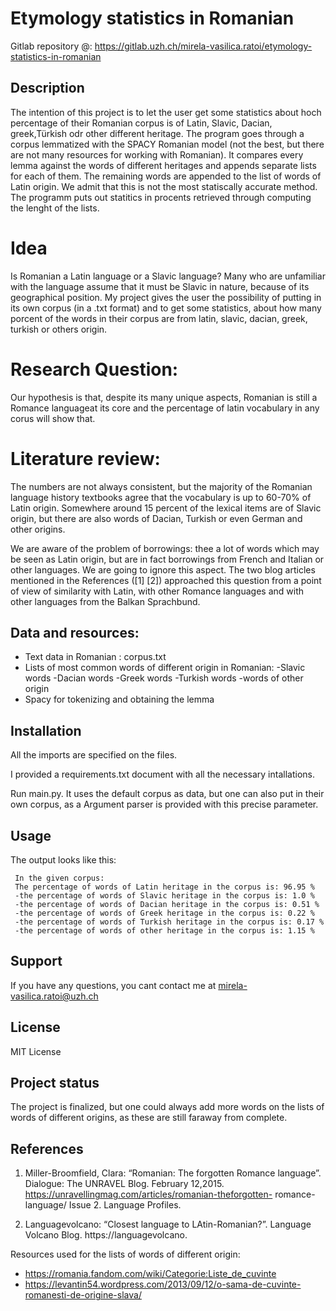 # Etymology statistics in Romanian
Gitlab repository @: https://gitlab.uzh.ch/mirela-vasilica.ratoi/etymology-statistics-in-romanian 



## Description

The intention of this project is to let the user get some statistics about hoch percentage of their Romanian corpus is of Latin, Slavic, Dacian, greek,Türkish odr other different heritage. The program goes through a corpus lemmatized with the SPACY Romanian model (not the best, but there are not many resources for working with Romanian). It compares every lemma against the  words of different heritages and appends separate lists for each of them. The remaining words are appended to the list of words of Latin origin. We admit that this is not the most statiscally accurate method. The programm puts out statitics in procents retrieved through computing the lenght of the lists. 

# Idea

Is Romanian a Latin language or a Slavic language?
Many who are unfamiliar with the language assume that it must be Slavic in nature, because of its geographical position. My project  gives the user the possibility of putting in its own corpus (in a .txt format) and to get some statistics, about how many porcent of the words in their corpus are from latin, slavic, dacian, greek, turkish or others origin. 

# Research Question:

Our hypothesis is that, despite its many unique aspects, Romanian is still a Romance languageat its core and the percentage of latin vocabulary in any corus will show that. 

# Literature review:

The numbers are not always consistent, but the majority of the Romanian language history textbooks agree that the vocabulary is up to 60-70% of Latin origin. Somewhere around 15 percent of the lexical items are of Slavic origin, but there are also words of Dacian, Turkish or even German and other origins.

We are aware of the problem of borrowings: thee a lot of words which may be seen as Latin origin, but are in fact borrowings from French and Italian or other languages. We are going to ignore this aspect. The two blog articles mentioned in the References ([1] [2]) approached this question from a point of view of similarity with Latin, with other Romance languages and with other languages from the Balkan Sprachbund.

## Data and resources:
- Text data in Romanian : corpus.txt 
- Lists of most common words of different origin in Romanian:
    -Slavic words
    -Dacian words
    -Greek words
    -Turkish words
    -words of other origin
- Spacy for tokenizing and obtaining the lemma

## Installation

All the imports are specified on the files.

I provided a requirements.txt document with all the necessary intallations.

Run main.py. It uses the default corpus as data, but one can also put in their own corpus, as a Argument parser is provided with this precise parameter. 

## Usage
The output looks like this:

```
 In the given corpus:  
 The percentage of words of Latin heritage in the corpus is: 96.95 % 
 -the percentage of words of Slavic heritage in the corpus is: 1.0 % 
 -the percentage of words of Dacian heritage in the corpus is: 0.51 % 
 -the percentage of words of Greek heritage in the corpus is: 0.22 % 
 -the percentage of words of Turkish heritage in the corpus is: 0.17 % 
 -the percentage of words of other heritage in the corpus is: 1.15 %
 ```

## Support
If you have any questions, you cant contact me at mirela-vasilica.ratoi@uzh.ch


## License
MIT License

## Project status
The project is finalized, but one could always add more words on the lists of words of different origins, as these are still faraway from complete. 

## References
1. Miller-Broomfield, Clara: “Romanian: The forgotten Romance language”. Dialogue: The
UNRAVEL Blog. February 12,2015. https://unravellingmag.com/articles/romanian-theforgotten-
romance-language/ Issue 2. Language Profiles.

2. Languagevolcano: “Closest language to LAtin-Romanian?”. Language Volcano Blog.
https://languagevolcano.

Resources used for the lists of words of different origin:
- https://romania.fandom.com/wiki/Categorie:Liste_de_cuvinte 
- https://levantin54.wordpress.com/2013/09/12/o-sama-de-cuvinte-romanesti-de-origine-slava/


